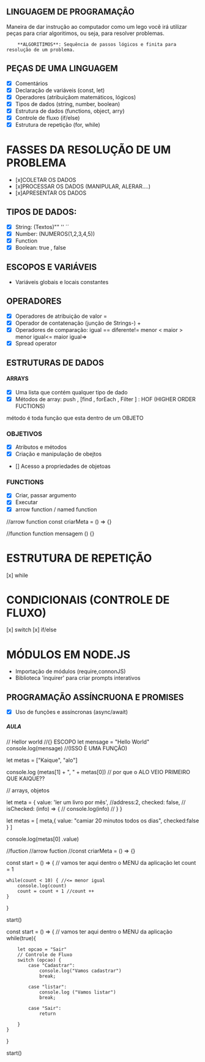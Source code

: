 ## LINGUAGEM DE PROGRAMAÇÂO 

   Maneira de dar instrução ao computador
   como um lego você irá utilizar peças para criar algoritimos, ou seja, para resolver problemas.

        **ALGORITIMOS**: Sequência de passos lógicos e finita para resolução de um problema.


## PEÇAS DE UMA LINGUAGEM

  - [x] Comentários
  - [x] Declaração de variáveis (const, let)
  - [x] Operadores (atribuiçãom matemáticos, lógicos)
  - [x] Tipos de dados (string, number, boolean)
  - [x] Estrutura de dados (functions, object, arry)
  - [x] Controle de fluxo (if/else)
  - [x] Estrutura de repetição (for, while)

 # FASSES DA RESOLUÇÃO DE UM PROBLEMA 
 
 - [x]COLETAR OS DADOS
 - [x]PROCESSAR OS DADOS (MANIPULAR, ALERAR....)
 - [x]APRESENTAR OS DADOS

  ## TIPOS DE DADOS:
   - [x] String: (Textos)"" '' ´´
   - [x] Number: (NUMEROS(1,2,3,4,5))
   - [x] Function
   - [x] Boolean: true , false

   ## ESCOPOS E VARIÁVEIS
  - Variáveis globais e locais 
   constantes

   ## OPERADORES
  - [x] Operadores de atribuição de valor =
  - [x] Operador de contatenação (junção de Strings-) +
  - [x] Operadores de comparação: igual == diferente!=  menor < maior > menor igual<= maior igual=>
  - [x] Spread operator

 ## ESTRUTURAS DE DADOS
  
#### ARRAYS
- [x] Uma lista que contém qualquer tipo de dado
- [x] Métodos de array: push , [find , forEach , Filter ] : HOF (HIGHER ORDER FUCTIONS)

 método é toda função que esta dentro de um OBJETO

### OBJETIVOS
- [x] Atributos e métodos
- [x] Criação e manipulação de obejtos
- [] Acesso a propriedades de objetoas



### FUNCTIONS
- [x] Criar, passar argumento
- [x] Executar
- [x] arrow function / named function

 //arrow function
 const criarMeta = () => {}

 //function
 function mensagem () {}


# ESTRUTURA DE REPETIÇÃO
[x] while

# CONDICIONAIS (CONTROLE DE FLUXO)
[x] switch
[x] if/else

# MÓDULOS EM NODE.JS
 - Importação de módulos (require,connonJS)
 - Biblioteca 'inquirer' para criar prompts interativos

## PROGRAMAÇÃO ASSÍNCRUONA E PROMISES
- [x] Uso de funções e assíncronas (async/await)

##### AULA
 // Hellor world
 //{} ESCOPO
 let mensage = "Hello World"
 console.log(mensage) //(ISSO È UMA FUNÇÂO)

let metas = ["Kaique", "alo"]

console.log (metas[1] + ", " + metas[0]) // por que o ALO VEIO PRIMEIRO QUE KAIQUE??


// arrays, objetos

let meta = {
    value: 'ler um livro por mês',
    //address:2,
    checked: false,
   // isChecked: (info) => {
     //   console.log(info)
   // }
}

let metas = [
    meta,{
        value: "camiar 20 minutos todos os dias",
        checked:false
    }
]

console.log(metas[0] .value)

//fuction //arrow fuction
//const criarMeta = () => {}


const start = () => {
    // vamos ter aqui dentro o MENU da aplicação
    let count = 1

    while(count < 10) { //<= menor igual
        console.log(count)
        count = count + 1 //count ++
    }
}

start()

const start = () => {
    // vamos ter aqui dentro o MENU da aplicação
    while(true){
        
        let opcao = "Sair"
        // Controle de Fluxo
        switch (opcao) {
            case "Cadastrar":
                console.log("Vamos cadastrar")
                break;
        
            case "listar":
                console.log ("Vamos listar")
                break;
            
            case "Sair":
                return
                
        }
    }
}

start()